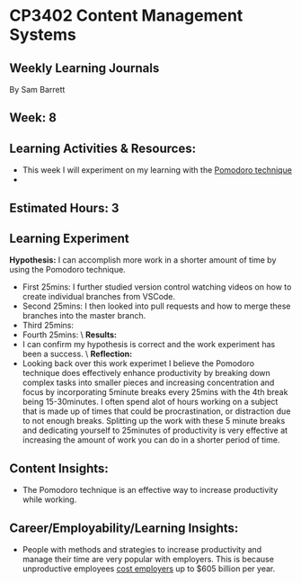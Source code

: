 # CP3402 Content Management Systems
## Weekly Learning Journals

By Sam Barrett

## Week: 8

## Learning Activities & Resources:
- This week I will experiment on my learning with the [Pomodoro technique](https://www.todoist.com/productivity-methods/pomodoro-technique)
- 

## Estimated Hours: 3

## Learning Experiment  
**Hypothesis:** I can accomplish more work in a shorter amount of time by using the Pomodoro technique.  
- First 25mins: I further studied version control watching videos on how to create individual branches from VSCode.
- Second 25mins: I then looked into pull requests and how to merge these branches into the master branch.
- Third 25mins:
- Fourth 25mins: 
\ 
**Results:**  
- I can confirm my hypothesis is correct and the work experiment has been a success. 
\ 
**Reflection:**
- Looking back over this work experimet I believe the Pomodoro technique does effectively enhance productivity by
breaking down complex tasks into smaller pieces and increasing concentration and focus by incorporating 5minute breaks every 25mins with
the 4th break being 15-30minutes. I often spend alot of hours working on a subject that is made up of times that could be procrastination, or 
distraction due to not enough breaks. Splitting up the work with these 5 minute breaks and dedicating yourself to 25minutes of productivity is 
very effective at increasing the amount of work you can do in a shorter period of time.

## Content Insights:
- The Pomodoro technique is an effective way to increase productivity while working.

## Career/Employability/Learning Insights:
- People with methods and strategies to increase productivity and manage their time are very popular with employers. This is because unproductive 
employees [cost employers](https://firstup.io/blog/employee-productivity-statistics/) up to $605 billion per year. 
